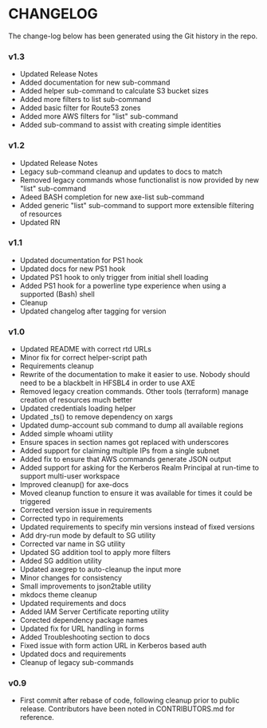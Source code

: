 # CHANGELOG

The change-log below has been generated using the Git history in the repo.


### v1.3

 - Updated Release Notes
 - Added documentation for new sub-command
 - Added helper sub-command to calculate S3 bucket sizes
 - Added more filters to list sub-command
 - Added basic filter for Route53 zones
 - Added more AWS filters for "list" sub-command
 - Added sub-command to assist with creating simple identities

### v1.2

 - Updated Release Notes
 - Legacy sub-command cleanup and updates to docs to match
 - Removed legacy commands whose functionalist is now provided by new "list" sub-command
 - Adeed BASH completion for new axe-list sub-command
 - Added generic "list" sub-command to support more extensible filtering of resources
 - Updated RN

### v1.1

 - Updated documentation for PS1 hook
 - Updated docs for new PS1 hook
 - Updated PS1 hook to only trigger from initial shell loading
 - Added PS1 hook for a powerline type experience when using a supported (Bash) shell
 - Cleanup
 - Updated changelog after tagging for version

### v1.0

 - Updated README with correct rtd URLs
 - Minor fix for correct helper-script path
 - Requirements cleanup
 - Rewrite of the documentation to make it easier to use. Nobody should need to be a blackbelt in HFSBL4 in order to use AXE
 - Removed legacy creation commands. Other tools (terraform) manage creation of resources much better
 - Updated credentials loading helper
 - Updated _ts() to remove dependency on xargs
 - Updated dump-account sub command to dump all available regions
 - Added simple whoami utility
 - Ensure spaces in section names got replaced with underscores
 - Added support for claiming multiple IPs from a single subnet
 - Added fix to ensure that AWS commands generate JSON output
 - Added support for asking for the Kerberos Realm Principal at run-time to support multi-user workspace
 - Improved cleanup() for axe-docs
 - Moved cleanup function to ensure it was available for times it could be triggered
 - Corrected version issue in requirements
 - Corrected typo in requirements
 - Updated requirements to specify min versions instead of fixed versions
 - Add dry-run mode by default to SG utility
 - Corrected var name in SG utility
 - Updated SG addition tool to apply more filters
 - Added SG addition utility
 - Updated axegrep to auto-cleanup the input more
 - Minor changes for consistency
 - Small improvements to json2table utility
 - mkdocs theme cleanup
 - Updated requirements and docs
 - Added IAM Server Certificate reporting utility
 - Corected dependency package names
 - Updated fix for URL handling in forms
 - Added Troubleshooting section to docs
 - Fixed issue with form action URL in Kerberos based auth
 - Updated docs and requirements
 - Cleanup of legacy sub-commands

### v0.9

 - First commit after rebase of code, following cleanup prior to public release. Contributors have been noted in CONTRIBUTORS.md for reference.
